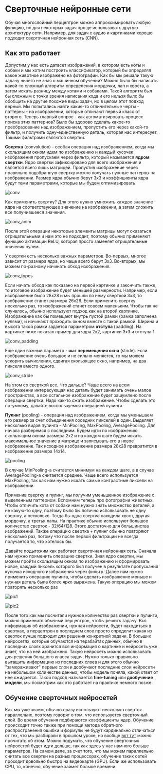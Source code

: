 # Сверточные нейронные сети

Обучая многослойный перцептрон можно аппроксимировать любую функцию, но для некоторых задач проще использовать другую архитектуру сети. Например, для задач с аудио и картинками хорошо подходит сверточная нейронная сеть (CNN).

## Как это работает

Допустим у нас есть датасет изображений, в котором есть коты и собаки и мы хотим построить классификатор, который бы определял какое животное изображено на фотографии. Как бы мы решали такую задачу ничего не зная о машинном обучении? Можно было бы написать какой-то сложный алгоритм определения мордочки, лап и хвоста, а затем искать разницу между котами и собаками. Такой алгоритм был бы сложным с точки зрения написания кода и его нельзя было бы обобщить на другие похожие виды задач, но в целом этот подход верный. Мы попытались найти какие-то отличительные черты - паттерны - на изображении, которые отличают первый класс от второго. Теперь главный вопрос - как автоматизировать процесс поиска этих паттернов? Было бы здорово сделать какое-то преобразование над изображением, пропустить его через какой-то фильтр, и получить одну-единственную деталь, которая нас интересует. Такими фильтрами являются свертки.

**Свертка** (convolution) - особая операция над изображением, когда мы скользящим окном идем по изображению и каждый кусочек изображения пропускаем через фильтр, который называется **ядром свертки**. Ядро свертки зафиксировано для всего изображения и является всего лишь матрицей. Пропустив изображение через правильно подобранную свертку можно получать нужные паттерны на изображении. Размер ядра обычно берут 3х3 и коэффициенты ядра будут теми параметрами, которые мы будем оптимизировать.

![conv](https://habrastorage.org/r/w1560/webt/v9/k2/kc/v9k2kc8ng4nrhryunr3wr6l5brg.png)

Как применить свертку? Для этого нужно умножить каждое значение ядра на соответствующее значение на изображении, а затем сложить все получившееся значения.

![conv_anim](https://habrastorage.org/webt/o0/zh/rz/o0zhrzr_ml2tgsfmvl-mcrxjmbq.gif)

После этой операции некоторые элементы матрицы могут оказаться отрицательными и нам это не подходит, поэтому обычно применяют функцию активации ReLU, которая просто заменяет отрицательные значения нулем.

У свертки есть несколько важных параметров. Во-первых, многое зависит от размера ядра, но чаще всего берут 3х3. Во-вторых, мы можем по-разному начинать обход изображения.

![conv_types](https://habrastorage.org/r/w1560/webt/rs/z8/ly/rsz8lyxtufyifb_jvfv82h7zq0e.png)

Если начать обход как показано на первой картинке и закончить также, то итоговое изображение будет меньшей размерности. Например, если изображение было 28х28 и мы прошли по нему сверткой 3х3, то изображение станет размера 26х26. Если применить свертку несколько раз, то изображений станет совсем маленьким. Чтобы так не случалось, обычно используют подход как на второй картинке. Изображение как бы помещают внутрь пустой рамки (рамка заполнена нулями), и начинают проходить окном вместе с такой рамкой. Ширина и высота такой рамки задается параметром **отступа** (padding). На картинке ниже показан пример для ядра 2х2, картинки 3х3 и отступа 1.

![conv_padding](https://miro.medium.com/max/512/1*5rLRx19ot0QggMn9teY14Q.png)

Еще один важный параметр - **шаг перемещения окна** (stride). Если изображение очень большое и не сильно меняется, то мы можем ускорить вычисления, сдвигая скользящее окно, например, на два пикселя вместо одного.

![conv_stride](https://habrastorage.org/r/w1560/getpro/habr/upload_files/d1f/c56/234/d1fc56234e99e9c7b880133a8ad29d4a.png)

На этом со сверткой все. Что дальше? Чаще всего на всем изображении интересующая нас деталь будет занимать очень малое пространство, а все остальное изображение будет зашумлено после операции свертки. Надо как-то сжать изображение. Чтобы сделать это по-умному, давайте воспользуемся операцией пулинга.

**Пулинг** (pooling) - операция над изображением, когда мы уменьшаем его размер за счет объединения соседних пикселей в один. Выделяет несколько видов пулинга - MinPooling, MaxPooling, AveragePooling. Для начала разберемся с последним. Будем идти по изображению скользящим окном размера 2х2 и на каждом шаге будем искать максимальное значение в матрице и записывать его в новое изображение. Так исходное изображение размера 28х28 превратится в изображение размера 14х14.

![pooling](https://habrastorage.org/r/w1560/webt/0u/ji/tm/0ujitma2xn_ndxqswj5s31je2am.png)

В случае MinPooling-а считается минимум на каждом шаге, а в случае AveragePooling-а считается среднее. Чаще всего используется MaxPooling, так как нам нужно искать самые контрастные пиксели на изображении.

Применив свертку и пулинг, мы получим уменьшенное изображение с выделенным паттерном. Вспомним теперь про фотографии животных. Чтобы отличить кота от собаки нам нужно знать множество деталей, а не какую-то одну, поэтому было бы логично использовать не одну свертку, а несколько. Тогда бы одна свертка находила хвост, другая мордочку, а третья лапы. На практике обычно используют большое количество сверток - 32/64/128. Этого достаточно для большинства изображений. Также операцию свертка + пулинг обычно повторяют несколько раз, потому что после первой фильтрации не всегда получается то, что хотелось бы.

Давайте подытожим как работает сверточная нейронная сеть. Сначала нам нужно применить операцию свертки. Зная ядро свертки, мы можем пройти скользящим окном по изображению и сформировать новое, каждый пиксель которого был получен в результате пропускания кусочка исходного изображения через фильтр. Далее нам нужно применить операцию пулинга, чтобы сделать изображение меньше и нужная деталь была более ярко выражена. Такую операцию мы можем повторять несколько раз

![pic1](https://drive.google.com/uc?export=view&id=1CgvgrVTOdvsT4LzltnayZ0SxPuUyMEpJ)

![pic2](https://drive.google.com/uc?export=view&id=1esI1fEimHm7EPe-c7c82knkofwyDxflY)

После того как мы посчитали нужное количество раз свертки и пулинги, можно применить обычный перцептрон, чтобы решить задачу. Вся информация об изображении, нужная нейросети, будет находиться в свертках, а перцептрон в последнем слое просто определит какая из сверток лучше подходит для решения конкретной задачи. В больших нейросетях, которые обучаются на терабайтах данных, обычно в последних слоях хранится вся информация о картинке и нейросеть уже знает, что на ней изображено. Такую нейросеть можно использовать для решения большого класса задач. Нужно только правильно вытащить информацию из последних слоев и для этого обычно "замораживают" первые слои и дообучают последние слои нейросети на небольшом количестве данных, чтобы модель поняла, какой ответ от нее ожидается. Такой подход называется **fine-tuning** или **дообучение модели**, мы посмотрим как это работает на практике немного позже.

## Обучение сверточных нейросетей

Как мы уже знаем, обычно сразу используют несколько сверток параллельно, поэтому говорят о том, что используется сверточный слой. Во время обучения подбираются коэффициенты ядер. Обучение происходит точно также при помощи метода обратного распространения ошибки и формулы не будут кардинально отличаться от тех, что мы разбирали в прошлом уроке, но вообще [вот тут](https://habr.com/ru/post/348028/) можно прочитать об этом. Можно подумать, что обучение сверточных нейросетей будет идти дольше, так как здесь у нас намного больше параметров. На самом деле, за счет того, что мы можем параллельно считать все свертки на разных процессорах, обучение таких сетей проходит довольно быстро на видеокарте (GPU). Если же использовать CPU, то, конечно, обучение займет больше времени.
